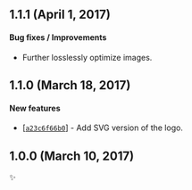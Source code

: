 ## 1.1.1 (April 1, 2017)

#### Bug fixes / Improvements

* Further losslessly optimize images.


## 1.1.0 (March 18, 2017)

#### New features

* [[`a23c6f66b0`](https://github.com/alrra/browser-logos/commit/a23c6f66b0c9d13c6e43c83a24a3db06f4fc5e96)] -
  Add SVG version of the logo.


## 1.0.0 (March 10, 2017)

✨
